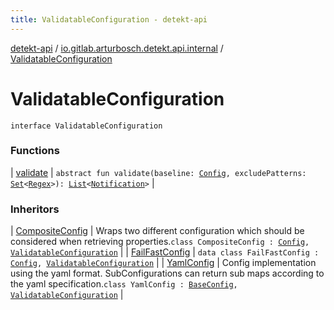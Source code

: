 ```yaml
---
title: ValidatableConfiguration - detekt-api
---
```


[detekt-api](../../index.html) / [io.gitlab.arturbosch.detekt.api.internal](../index.html) / [ValidatableConfiguration](./index.html)

# ValidatableConfiguration

`interface ValidatableConfiguration`

### Functions

| [validate](validate.html) | `abstract fun validate(baseline: `[`Config`](../../io.gitlab.arturbosch.detekt.api/-config/index.html)`, excludePatterns: `[`Set`](https://kotlinlang.org/api/latest/jvm/stdlib/kotlin.collections/-set/index.html)`<`[`Regex`](https://kotlinlang.org/api/latest/jvm/stdlib/kotlin.text/-regex/index.html)`>): `[`List`](https://kotlinlang.org/api/latest/jvm/stdlib/kotlin.collections/-list/index.html)`<`[`Notification`](../../io.gitlab.arturbosch.detekt.api/-notification/index.html)`>` |

### Inheritors

| [CompositeConfig](../../io.gitlab.arturbosch.detekt.api/-composite-config/index.html) | Wraps two different configuration which should be considered when retrieving properties.`class CompositeConfig : `[`Config`](../../io.gitlab.arturbosch.detekt.api/-config/index.html)`, `[`ValidatableConfiguration`](./index.html) |
| [FailFastConfig](../-fail-fast-config/index.html) | `data class FailFastConfig : `[`Config`](../../io.gitlab.arturbosch.detekt.api/-config/index.html)`, `[`ValidatableConfiguration`](./index.html) |
| [YamlConfig](../../io.gitlab.arturbosch.detekt.api/-yaml-config/index.html) | Config implementation using the yaml format. SubConfigurations can return sub maps according to the yaml specification.`class YamlConfig : `[`BaseConfig`](../../io.gitlab.arturbosch.detekt.api/-base-config/index.html)`, `[`ValidatableConfiguration`](./index.html) |

